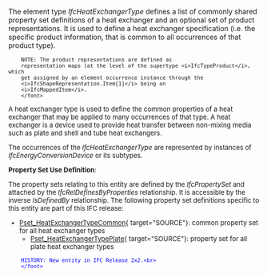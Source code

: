 ﻿The element type _IfcHeatExchangerType_ defines a list of commonly shared property set definitions of a heat exchanger and an optional set of product representations. It is used to define a heat exchanger specification (i.e. the specific product information, that is common to all occurrences of that product type).

> <font size="-1">
		NOTE: The product representations are defined as
		representation maps (at the level of the supertype <i>IfcTypeProduct</i>, which
		get assigned by an element occurrence instance through the
		<i>IfcShapeRepresentation.Item[1]</i> being an
		<i>IfcMappedItem</i>.
    	</font>

A heat exchanger type is used to define the common properties of a heat exchanger that may be applied to many occurrences of that type. A heat exchanger is a device used to provide heat transfer between non-mixing media such as plate and shell and tube heat exchangers.

The occurrences of the _IfcHeatExchangerType_ are represented by instances of _IfcEnergyConversionDevice_ or its subtypes.

****Property Set Use Definition****:

The property sets relating to this entity are defined by the _IfcPropertySet_ and attached by the _IfcRelDefinesByProperties_ relationship. It is accessible by the inverse _IsDefinedBy_ relationship. The following property set definitions specific to this entity are part of this IFC release:

* [Pset_HeatExchangerTypeCommon](../../psd/IfcHvacDomain/Pset_HeatExchangerTypeCommon.xml){ target="SOURCE"}: common property set for all heat exchanger types 
    * [Pset_HeatExchangerTypePlate](../../psd/IfcHvacDomain/Pset_HeatExchangerTypePlate.xml){ target="SOURCE"}: property set for all plate heat exchanger types 


> <font color="#0000ff" size="-1">
    	HISTORY: New entity in IFC Release 2x2.<br>
    	</font>